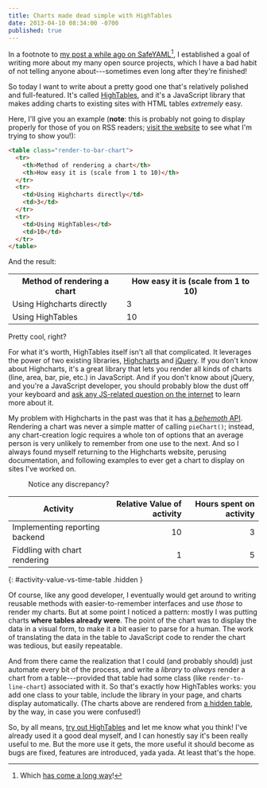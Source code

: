 ```yaml
---
title: Charts made dead simple with HighTables
date: 2013-04-10 08:34:00 -0700
published: true
---
```


In a footnote to [my post a while ago on SafeYAML](/posts/making-yaml-safe-again.html)[^safe-yaml], I established a goal of writing more about my many open source projects, which I have a bad habit of not telling anyone about---sometimes even long after they're finished!

So today I want to write about a pretty good one that's relatively polished and full-featured. It's called [HighTables](http://dtao.github.io/HighTables/), and it's a JavaScript library that makes adding charts to existing sites with HTML tables *extremely* easy.

Here, I'll give you an example (**note**: this is probably not going to display properly for those of you on RSS readers; [visit the website](http://philosopherdeveloper.com/posts/charts-made-dead-simple-with-hightables.html) to see what I'm trying to show you!):

```html
<table class="render-to-bar-chart">
  <tr>
    <th>Method of rendering a chart</th>
    <th>How easy it is (scale from 1 to 10)</th>
  </tr>
  <tr>
    <td>Using Highcharts directly</td>
    <td>3</td>
  </tr>
  <tr>
    <td>Using HighTables</td>
    <td>10</td>
  </tr>
</table>
```

And the result:

<table class="render-to-bar-chart">
  <tr>
    <th>Method of rendering a chart</th>
    <th>How easy it is (scale from 1 to 10)</th>
  </tr>
  <tr>
    <td>Using Highcharts directly</td>
    <td>3</td>
  </tr>
  <tr>
    <td>Using HighTables</td>
    <td>10</td>
  </tr>
</table>

Pretty cool, right?

For what it's worth, HighTables itself isn't all that complicated. It leverages the power of two existing libraries, [Highcharts](http://www.highcharts.com/) and [jQuery](http://jquery.com/). If you don't know about Highcharts, it's a great library that lets you render all kinds of charts (line, area, bar, pie, etc.) in JavaScript. And if you don't know about jQuery, and you're a JavaScript developer, you should probably blow the dust off your keyboard and [ask any JS-related question on the internet](http://www.doxdesk.com/img/updates/20091116-so-large.gif) to learn more about it.

My problem with Highcharts in the past was that it has [a *behemoth* API](http://api.highcharts.com/highcharts). Rendering a chart was never a simple matter of calling `pieChart()`; instead, any chart-creation logic requires a whole ton of options that an average person is very unlikely to remember from one use to the next. And so I always found myself returning to the Highcharts website, perusing documentation, and following examples to ever get a chart to display on sites I've worked on.

<figure class="hidden-in-abbreviated-version">
  <div class="pie-chart"
       data-title="Value of activity"
       data-source="#activity-value-vs-time-table"
       data-value-columns="2"
       data-options="getChartOptions"></div>
  <div class="pie-chart"
       data-title="Time invested in activity"
       data-source="#activity-value-vs-time-table"
       data-value-columns="3"
       data-options="getChartOptions"></div>
  <figcaption>Notice any discrepancy?</figcaption>
</figure>

Activity                       | Relative Value of activity | Hours spent on activity |
-------------------------------|---------------------------:|------------------------:|
Implementing reporting backend | 10                         | 3                       |
Fiddling with chart rendering  | 1                          | 5                       |
{: #activity-value-vs-time-table .hidden }

Of course, like any good developer, I eventually would get around to writing reusable methods with easier-to-remember interfaces and use *those* to render my charts. But at some point I noticed a pattern: mostly I was putting charts **where tables already were**. The point of the chart was to display the data in a visual form, to make it a bit easier to parse for a human. The work of translating the data in the table to JavaScript code to render the chart was tedious, but easily repeatable.

And from there came the realization that I could (and probably should) just automate every bit of the process, and write a *library* to *always* render a chart from a table---provided that table had some class (like `render-to-line-chart`) associated with it. So that's exactly how HighTables works: you add one class to your table, include the library in your page, and charts display automatically. (The charts above are rendered from <a href="javascript:revealTable();">a hidden table</a>, by the way, in case you were confused!)

So, by all means, [try out HighTables](https://github.com/dtao/HighTables) and let me know what you think! I've already used it a good deal myself, and I can honestly say it's been really useful to me. But the more use it gets, the more useful it should become as bugs are fixed, features are introduced, yada yada. At least that's the hope.

[^safe-yaml]: Which [has come a long way](http://rubygems.org/gems/safe_yaml)!
